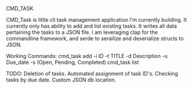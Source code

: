 CMD_TASK

CMD_Task is little cli task management application I'm currently building.
It currently only has ability to add and list existing tasks. It writes all data pertaining the tasks to a JSON file. 
I am leveraging clap for the commandline framework, and serde to serailize and deserialize structs to JSON.

Working Commands: 
cmd_task add -i ID -t TITLE -d Description -u Due_date -s (Open, Pending, Completed)
cmd_task list

TODO:
Deletion of tasks.
Automated assignment of task ID's.
Checking tasks by due date. 
Custom JSON db location. 
